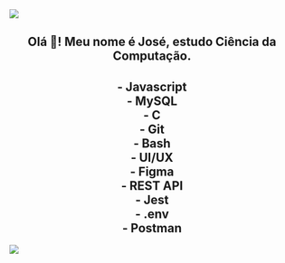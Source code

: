 <img src="https://user-images.githubusercontent.com/73097560/115834477-dbab4500-a447-11eb-908a-139a6edaec5c.gif">
  <h2 align="center">Olá 👋! Meu nome é José, estudo Ciência da Computação.</h2>
  
  <h2 align="center">- Javascript<br> - MySQL<br> - C<br> - Git<br> - Bash <br> - UI/UX<br> - Figma<br> - REST API<br> - Jest<br> - .env<br> - Postman</h2>
<img src="https://user-images.githubusercontent.com/73097560/115834477-dbab4500-a447-11eb-908a-139a6edaec5c.gif">


